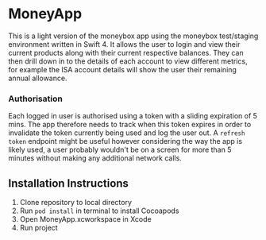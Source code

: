 # MoneyApp

This is a light version of the moneybox app using the moneybox test/staging environment written in Swift 4. It allows the user to login and view their current products along with their current respective balances. They can then drill down in to the details of each account to view different metrics, for example the ISA account details will show the user their remaining annual allowance.

### Authorisation
Each logged in user is authorised using a token with a sliding expiration of 5 mins. The app therefore needs to track when this token expires in order to invalidate the token currently being used and log the user out. A `refresh token` endpoint might be useful however considering the way the app is likely used, a user probably wouldn't be on a screen for more than 5 minutes without making any additional network calls.

## Installation Instructions
1. Clone repository to local directory
2. Run `pod install` in terminal to install Cocoapods
3. Open MoneyApp.xcworkspace in Xcode
4. Run project
